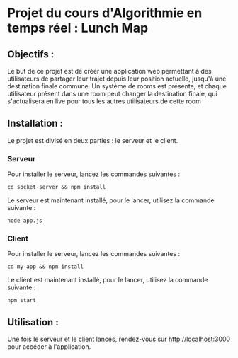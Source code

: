 <h1>Projet du cours d'Algorithmie en temps réel : Lunch Map</h1>

<h2>Objectifs :</h2>

<p>Le but de ce projet est de créer une application web permettant à des utilisateurs de partager leur trajet depuis leur position actuelle, jusqu'à une destination finale commune. Un système de rooms est présente, et chaque utilisateur présent dans une room peut changer la destination finale, qui s'actualisera en live pour tous les autres utilisateurs de cette room</p>

<h2>Installation :</h2>

<p>Le projet est divisé en deux parties : le serveur et le client.

<h3> Serveur </h3>
Pour installer le serveur, lancez les commandes suivantes :</p>

<pre><code>cd socket-server && npm install </code></pre>

<p>Le serveur est maintenant installé, pour le lancer, utilisez la commande suivante :</p>

<pre><code>node app.js</code></pre>

<h3> Client </h3>
Pour installer le serveur, lancez les commandes suivantes :</p>

<pre><code>cd my-app && npm install </code></pre>

<p>Le client est maintenant installé, pour le lancer, utilisez la commande suivante :</p>

<pre><code>npm start</code></pre>

<h2>Utilisation :</h2>

<p>Une fois le serveur et le client lancés, rendez-vous sur <a href="http://localhost:3000">http://localhost:3000</a> pour accéder à l'application.</p>
